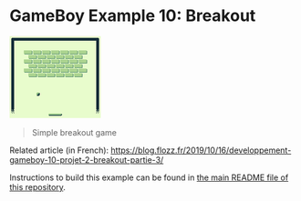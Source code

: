 # GameBoy Example 10: Breakout

![Breakout Screenshot](breakout_screenshot.gif)

> Simple breakout game

Related article (in French): https://blog.flozz.fr/2019/10/16/developpement-gameboy-10-projet-2-breakout-partie-3/

Instructions to build this example can be found in [the main README file of this repository](https://github.com/flozz/gameboy-examples/#compiling-examples).
